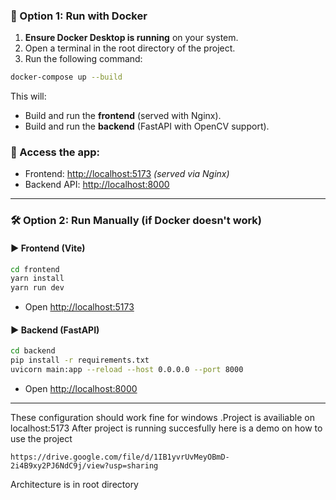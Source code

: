 ### 🐳 Option 1: Run with Docker

1. **Ensure Docker Desktop is running** on your system.
2. Open a terminal in the root directory of the project.
3. Run the following command:

```bash
docker-compose up --build
```

This will:

* Build and run the **frontend** (served with Nginx).
* Build and run the **backend** (FastAPI with OpenCV support).

### 🔗 Access the app:

* Frontend: [http://localhost:5173](http://localhost:5173) *(served via Nginx)*
* Backend API: [http://localhost:8000](http://localhost:8000)


---

### 🛠️ Option 2: Run Manually (if Docker doesn't work)

#### ▶️ Frontend (Vite)

```bash
cd frontend
yarn install
yarn run dev
```

* Open [http://localhost:5173](http://localhost:5173)

#### ▶️ Backend (FastAPI)

```bash
cd backend
pip install -r requirements.txt
uvicorn main:app --reload --host 0.0.0.0 --port 8000
```

* Open [http://localhost:8000](http://localhost:8000)

---


These configuration should work fine for windows .Project is availiable on localhost:5173
After project is running succesfully here is a demo on how to use the project 

```https://drive.google.com/file/d/1IB1yvrUvMeyOBmD-2i4B9xy2PJ6NdC9j/view?usp=sharing```


Architecture is in root directory